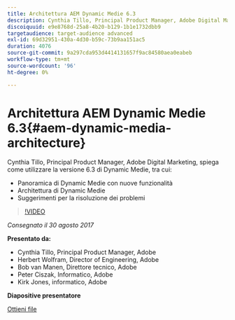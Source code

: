 ```yaml
---
title: Architettura AEM Dynamic Medie 6.3
description: Cynthia Tillo, Principal Product Manager, Adobe Digital Marketing, spiega come utilizzare la versione 6.3 di Dynamic Medie.
discoiquuid: e9e8768d-25a8-4b20-b129-1b1e1732dbb9
targetaudience: target-audience advanced
exl-id: 69d32951-430a-4d30-b59c-73b9aa151ac5
duration: 4076
source-git-commit: 9a297cda953d4414131657f9ac84580aea0eabeb
workflow-type: tm+mt
source-wordcount: '96'
ht-degree: 0%

---
```


# Architettura AEM Dynamic Medie 6.3{#aem-dynamic-media-architecture}

Cynthia Tillo, Principal Product Manager, Adobe Digital Marketing, spiega come utilizzare la versione 6.3 di Dynamic Medie, tra cui:

* Panoramica di Dynamic Medie con nuove funzionalità
* Architettura di Dynamic Medie
* Suggerimenti per la risoluzione dei problemi

>[!VIDEO](https://video.tv.adobe.com/v/19570/?quality=9)

*Consegnato il 30 agosto 2017*

**Presentato da:**

* Cynthia Tillo, Principal Product Manager, Adobe
* Herbert Wolfram, Director of Engineering, Adobe
* Bob van Manen, Direttore tecnico, Adobe
* Peter Ciszak, Informatico, Adobe
* Kirk Jones, informatico, Adobe

**Diapositive presentatore**

[Ottieni file](assets/dynamicmedia83017.pdf)
<!--
[Get back to the Overview](https://helpx.adobe.com/experience-manager/kt/eseminars/gems/aem-index.html)
-->
